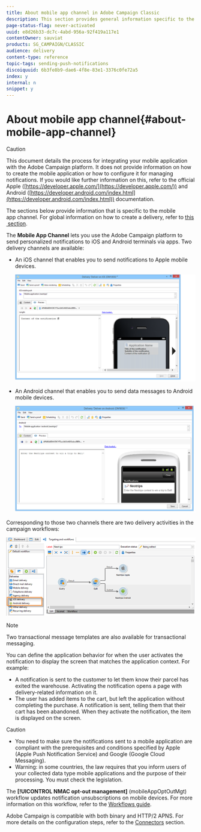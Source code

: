 ```yaml
---
title: About mobile app channel in Adobe Campaign Classic
description: This section provides general information specific to the mobile app channel in Adobe Campaign Classic.
page-status-flag: never-activated
uuid: e8d26b33-dc7c-4abd-956a-92f419a117e1
contentOwner: sauviat
products: SG_CAMPAIGN/CLASSIC
audience: delivery
content-type: reference
topic-tags: sending-push-notifications
discoiquuid: 6b3fe8b9-dae6-4f8e-83e1-3376c0fe72a5
index: y
internal: n
snippet: y
---
```


# About mobile app channel{#about-mobile-app-channel}

>[!CAUTION]
>
>This document details the process for integrating your mobile application with the Adobe Campaign platform. It does not provide information on how to create the mobile application or how to configure it for managing notifications. If you would like further information on this, refer to the official Apple ([https://developer.apple.com/](https://developer.apple.com/)) and Android ([https://developer.android.com/index.html](https://developer.android.com/index.html)) documentation.

The sections below provide information that is specific to the mobile app channel. For global information on how to create a delivery, refer to [this section](../../delivery/using/steps-about-delivery-creation-steps.md).

The **Mobile App Channel** lets you use the Adobe Campaign platform to send personalized notifications to iOS and Android terminals via apps. Two delivery channels are available:

* An iOS channel that enables you to send notifications to Apple mobile devices.

  ![](assets/nmac_intro_2.png)

* An Android channel that enables you to send data messages to Android mobile devices.

  ![](assets/nmac_intro_1.png)

Corresponding to those two channels there are two delivery activities in the campaign workflows:

![](assets/nmac_intro_3.png)

>[!NOTE]
>
>Two transactional message templates are also available for transactional messaging.

You can define the application behavior for when the user activates the notification to display the screen that matches the application context. For example:

* A notification is sent to the customer to let them know their parcel has exited the warehouse. Activating the notification opens a page with delivery-related information on it.
* The user has added items to the cart, but left the application without completing the purchase. A notification is sent, telling them that their cart has been abandoned. When they activate the notification, the item is displayed on the screen.

>[!CAUTION]
>
>* You need to make sure the notifications sent to a mobile application are compliant with the prerequisites and conditions specified by Apple (Apple Push Notification Service) and Google (Google Cloud Messaging).
>* Warning: in some countries, the law requires that you inform users of your collected data type mobile applications and the purpose of their processing. You must check the legislation.

The **[!UICONTROL NMAC opt-out management]** (mobileAppOptOutMgt) workflow updates notification unsubscriptions on mobile devices. For more information on this workflow, refer to the [Workflows guide](../../workflow/using/mobile-app-channel.md).

Adobe Campaign is compatible with both binary and HTTP/2 APNS. For more details on the configuration steps, refer to the [Connectors](../../delivery/using/setting-up-mobile-app-channel.md#connectors) section.
